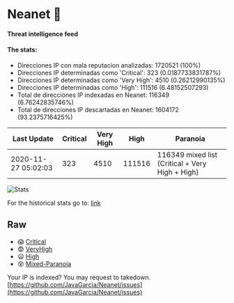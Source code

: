 # Neanet :hocho:
#### Threat intelligence feed
#### The stats:

- Direcciones IP con mala reputacion analizadas: 1720521 (100%)
- Direcciones IP determinadas como 'Critical':  323 (0.0187733831787%)
- Direcciones IP determinadas como 'Very High':  4510 (0.26212990135%)
- Direcciones IP determinadas como 'High':  111516 (6.48152507293)
- Total de direcciones IP indexadas en Neanet:  116349 (6.76242835746%)
- Total de direcciones IP descartadas en Neanet:  1604172 (93.2375716425%)

| Last Update | Critical | Very High | High | Paranoia |
| --- | --- | --- | --- | --- |
| 2020-11-27 05:02:03 | 323 | 4510 | 111516 | 116349 mixed list (Critical + Very High + High)|

![Stats](https://docs.google.com/spreadsheets/d/e/2PACX-1vSnaNMIXVabIpDJjufMlzH7poXnshF3mgd8Is1g9ytUEzVsP5my4Trn8f-xkoLLQ38xpL3HtmUexLo6/pubchart?oid=501124687&format=image)

For the historical stats go to: [link](/stats.csv)
## Raw
- :scream: [Critical](https://raw.githubusercontent.com/JavaGarcia/Neanet/master/blacklists/neanet_critical.txt)
- :fearful: [VeryHigh](https://raw.githubusercontent.com/JavaGarcia/Neanet/master/blacklists/neanet_veryHigh.txtt)
- :frowning: [High](https://raw.githubusercontent.com/JavaGarcia/Neanet/master/blacklists/neanet_high.txt)
- :dizzy_face: [Mixed-Paranoia](https://raw.githubusercontent.com/JavaGarcia/Neanet/master/blacklists/neanet_all.txt)


Your IP is indexed? You may request to takedown. [https://github.com/JavaGarcia/Neanet/issues](https://github.com/JavaGarcia/Neanet/issues)




































































































































































































































































































































































































































































































































































































































































































































































































































































































































































































































































































































































































































































































































































































































































































































































































































































































































































































































































































































































































































































































































































































































































































































































































































































































































